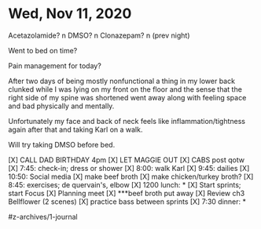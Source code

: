 # Wed, Nov 11, 2020
Acetazolamide? n
DMSO? n
Clonazepam? n
(prev night)

Went to bed on time? 

Pain management for today? 

After two days of being mostly nonfunctional a thing in my lower back clunked while I was lying on my front on the floor and the sense that the right side of my spine was shortened went away along with feeling space and bad physically and mentally. 

Unfortunately my face and back of neck feels like inflammation/tightness again after that and taking Karl on a walk. 

Will try taking DMSO before bed. 

[X] CALL DAD BIRTHDAY 4pm
[X] LET MAGGIE OUT
[X] CABS post qotw
[X] 7:45: check-in; dress or shower
[X] 8:00: walk Karl
[X] 9:45: dailies
[X] 10:50: Social media
[X] make beef broth
[X] make chicken/turkey broth?
[X] 8:45: exercises; de quervain's, elbow
[X] 1200 lunch: *
[X] Start sprints; start Focus
[X] Planning meet
[X] ***beef broth put away
[X] Review ch3 Bellflower (2 scenes)
[X] practice bass between sprints
[X] 7:30 dinner: * 


#z-archives/1-journal